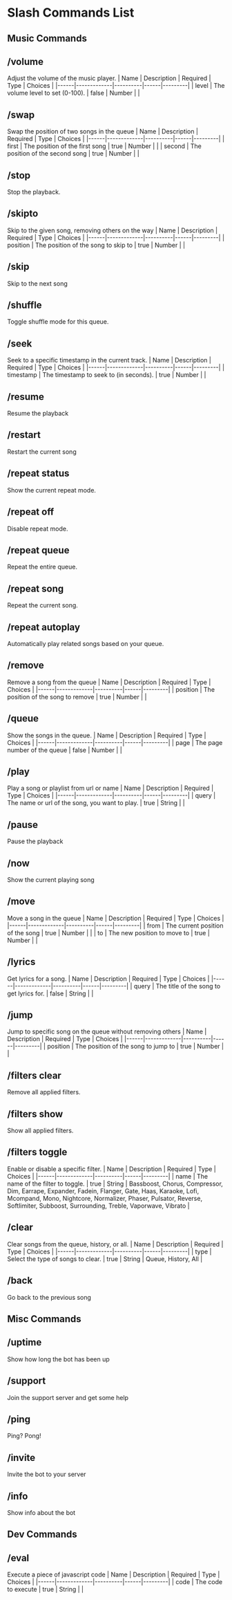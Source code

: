 # Slash Commands List

## Music Commands

## /volume

Adjust the volume of the music player.
| Name | Description | Required | Type | Choices |
|------|-------------|----------|------|---------|
| level | The volume level to set (0-100). | false | Number | |

## /swap

Swap the position of two songs in the queue
| Name | Description | Required | Type | Choices |
|------|-------------|----------|------|---------|
| first | The position of the first song | true | Number | |
| second | The position of the second song | true | Number | |

## /stop

Stop the playback.

## /skipto

Skip to the given song, removing others on the way
| Name | Description | Required | Type | Choices |
|------|-------------|----------|------|---------|
| position | The position of the song to skip to | true | Number | |

## /skip

Skip to the next song

## /shuffle

Toggle shuffle mode for this queue.

## /seek

Seek to a specific timestamp in the current track.
| Name | Description | Required | Type | Choices |
|------|-------------|----------|------|---------|
| timestamp | The timestamp to seek to (in seconds). | true | Number | |

## /resume

Resume the playback

## /restart

Restart the current song

## /repeat status

Show the current repeat mode.

## /repeat off

Disable repeat mode.

## /repeat queue

Repeat the entire queue.

## /repeat song

Repeat the current song.

## /repeat autoplay

Automatically play related songs based on your queue.

## /remove

Remove a song from the queue
| Name | Description | Required | Type | Choices |
|------|-------------|----------|------|---------|
| position | The position of the song to remove | true | Number | |

## /queue

Show the songs in the queue.
| Name | Description | Required | Type | Choices |
|------|-------------|----------|------|---------|
| page | The page number of the queue | false | Number | |

## /play

Play a song or playlist from url or name
| Name | Description | Required | Type | Choices |
|------|-------------|----------|------|---------|
| query | The name or url of the song, you want to play. | true | String | |

## /pause

Pause the playback

## /now

Show the current playing song

## /move

Move a song in the queue
| Name | Description | Required | Type | Choices |
|------|-------------|----------|------|---------|
| from | The current position of the song | true | Number | |
| to | The new position to move to | true | Number | |

## /lyrics

Get lyrics for a song.
| Name | Description | Required | Type | Choices |
|------|-------------|----------|------|---------|
| query | The title of the song to get lyrics for. | false | String | |

## /jump

Jump to specific song on the queue without removing others
| Name | Description | Required | Type | Choices |
|------|-------------|----------|------|---------|
| position | The position of the song to jump to | true | Number | |

## /filters clear

Remove all applied filters.

## /filters show

Show all applied filters.

## /filters toggle

Enable or disable a specific filter.
| Name | Description | Required | Type | Choices |
|------|-------------|----------|------|---------|
| name | The name of the filter to toggle. | true | String | Bassboost, Chorus, Compressor, Dim, Earrape, Expander, Fadein, Flanger, Gate, Haas, Karaoke, Lofi, Mcompand, Mono, Nightcore, Normalizer, Phaser, Pulsator, Reverse, Softlimiter, Subboost, Surrounding, Treble, Vaporwave, Vibrato |

## /clear

Clear songs from the queue, history, or all.
| Name | Description | Required | Type | Choices |
|------|-------------|----------|------|---------|
| type | Select the type of songs to clear. | true | String | Queue, History, All |

## /back

Go back to the previous song

## Misc Commands

## /uptime

Show how long the bot has been up

## /support

Join the support server and get some help

## /ping

Ping? Pong!

## /invite

Invite the bot to your server

## /info

Show info about the bot

## Dev Commands

## /eval

Execute a piece of javascript code
| Name | Description | Required | Type | Choices |
|------|-------------|----------|------|---------|
| code | The code to execute | true | String | |
